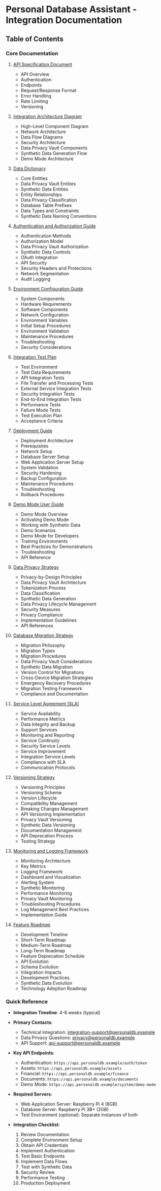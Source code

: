 # Personal Database Assistant - Integration Documentation

## Table of Contents

### Core Documentation

1. [API Specification Document](01_api_specification_document.md)
   - API Overview
   - Authentication
   - Endpoints
   - Request/Response Format
   - Error Handling
   - Rate Limiting
   - Versioning

2. [Integration Architecture Diagram](02_integration_architecture_diagram.md)
   - High-Level Component Diagram
   - Network Architecture
   - Data Flow Diagrams
   - Security Architecture
   - Data Privacy Vault Components
   - Synthetic Data Generation Flow
   - Demo Mode Architecture

3. [Data Dictionary](03_data_dictionary.md)
   - Core Entities
   - Data Privacy Vault Entities
   - Synthetic Data Entities
   - Entity Relationships
   - Data Privacy Classification
   - Database Table Prefixes
   - Data Types and Constraints
   - Synthetic Data Naming Conventions

4. [Authentication and Authorization Guide](04_authentication_authorization_guide.md)
   - Authentication Methods
   - Authorization Model
   - Data Privacy Vault Authorization
   - Synthetic Data Controls
   - OAuth Integration
   - API Security
   - Security Headers and Protections
   - Network Segmentation
   - Audit Logging

5. [Environment Configuration Guide](05_environment_configuration_guide.md)
   - System Components
   - Hardware Requirements
   - Software Components
   - Network Configuration
   - Environment Variables
   - Initial Setup Procedures
   - Environment Validation
   - Maintenance Procedures
   - Troubleshooting
   - Security Considerations

6. [Integration Test Plan](06_integration_test_plan.md)
   - Test Environment
   - Test Data Requirements
   - API Integration Tests
   - File Transfer and Processing Tests
   - External Service Integration Tests
   - Security Integration Tests
   - End-to-End Integration Tests
   - Performance Tests
   - Failure Mode Tests
   - Test Execution Plan
   - Acceptance Criteria

7. [Deployment Guide](07_deployment_guide.md)
   - Deployment Architecture
   - Prerequisites
   - Network Setup
   - Database Server Setup
   - Web Application Server Setup
   - System Validation
   - Security Hardening
   - Backup Configuration
   - Maintenance Procedures
   - Troubleshooting
   - Rollback Procedures

8. [Demo Mode User Guide](08_demo_mode_user_guide.md)
   - Demo Mode Overview
   - Activating Demo Mode
   - Working with Synthetic Data
   - Demo Scenarios
   - Demo Mode for Developers
   - Training Environments
   - Best Practices for Demonstrations
   - Troubleshooting
   - API Reference

9. [Data Privacy Strategy](09_data_privacy_strategy.md)
   - Privacy-by-Design Principles
   - Data Privacy Vault Architecture
   - Tokenization Process
   - Data Classification
   - Synthetic Data Generation
   - Data Privacy Lifecycle Management
   - Security Measures
   - Privacy Compliance
   - Implementation Guidelines
   - API References

10. [Database Migration Strategy](10_database_migration_strategy.md)
    - Migration Philosophy
    - Migration Types
    - Migration Procedures
    - Data Privacy Vault Considerations
    - Synthetic Data Migration
    - Version Control for Migrations
    - Cross-Device Migration Strategies
    - Emergency Recovery Procedures
    - Migration Testing Framework
    - Compliance and Documentation

11. [Service Level Agreement (SLA)](11_service_level_agreement.md)
    - Service Availability
    - Performance Metrics
    - Data Integrity and Backup
    - Support Services
    - Monitoring and Reporting
    - Service Continuity
    - Security Service Levels
    - Service Improvement
    - Integration Service Levels
    - Compliance with SLA
    - Communication Protocols

12. [Versioning Strategy](12_versioning_strategy.md)
    - Versioning Principles
    - Versioning Scheme
    - Version Lifecycle
    - Compatibility Management
    - Breaking Changes Management
    - API Versioning Implementation
    - Privacy Vault Versioning
    - Synthetic Data Versioning
    - Documentation Management
    - API Deprecation Process
    - Testing Strategy

13. [Monitoring and Logging Framework](13_monitoring_logging_framework.md)
    - Monitoring Architecture
    - Key Metrics
    - Logging Framework
    - Dashboard and Visualization
    - Alerting System
    - Synthetic Monitoring
    - Performance Monitoring
    - Privacy Vault Monitoring
    - Troubleshooting Procedures
    - Log Management Best Practices
    - Implementation Guide

14. [Feature Roadmap](14_feature_roadmap.md)
    - Development Timeline
    - Short-Term Roadmap
    - Medium-Term Roadmap
    - Long-Term Roadmap
    - Feature Deprecation Schedule
    - API Evolution
    - Schema Evolution
    - Integration Impacts
    - Development Practices
    - Synthetic Data Evolution
    - Technology Adoption Roadmap

### Quick Reference

- **Integration Timeline**: 4-6 weeks (typical)
- **Primary Contacts**:
  - Technical Integration: integration-support@personaldb.example
  - Data Privacy Questions: privacy@personaldb.example
  - API Support: api-support@personaldb.example

- **Key API Endpoints**:
  - Authentication: `https://api.personaldb.example/auth/token`
  - Assets: `https://api.personaldb.example/assets`
  - Financial: `https://api.personaldb.example/finance`
  - Documents: `https://api.personaldb.example/documents`
  - Demo Mode: `https://api.personaldb.example/system/demo-mode`

- **Required Servers**:
  - Web Application Server: Raspberry Pi 4 (8GB)
  - Database Server: Raspberry Pi 3B+ (2GB)
  - Test Environment (optional): Separate instances of both

- **Integration Checklist**:
  1. Review Documentation
  2. Complete Environment Setup
  3. Obtain API Credentials
  4. Implement Authentication
  5. Test Basic Endpoints
  6. Implement Data Flows
  7. Test with Synthetic Data
  8. Security Review
  9. Performance Testing
  10. Production Deployment 